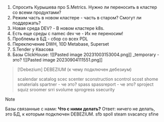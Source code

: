1. Спросить Курышева про S.Metrics. Нужно ли переносить в кластер со всеми продуктами?
2. Режим часть в новом кластере - часть в старом? Смогут ли поддержать?
3. Новая среда DEV? - В новом кластере k8s.
4. Есть еще среды с namec dev че - Их не переносим!
5. Проблемы в БД - сбор со всех PDL
6. Переключение DWH, 10D Metabase, Superset
7. S.Tender у Квасова
8. Базы ClickHouse:
 ![[Pasted image 20231003153004.png]]
 _temporary - это? 
![[Pasted image 20230904111551.png]]

> [!Debezium]
> DEBEZIUM (к чему подключен дебезиум)
> 
> scalendar
> scatalog
> scec
> scenter
> sconstruction
> scontrol
> scost
> shome
> smaterials
> spartner - че это?
> spass
> spassreport - че это?
> sproject
> squiz
> sroomer
> srri
> svolume
> sprogress
> ssecurity

> [!NOTE]
> Базы связанные с нами: **Что с ними делать?** Ответ: ничего не делать, это БД, к которым подключен DEBEZIUM.
> sfb
> spoll
> steam
> svacancy
> sfine

